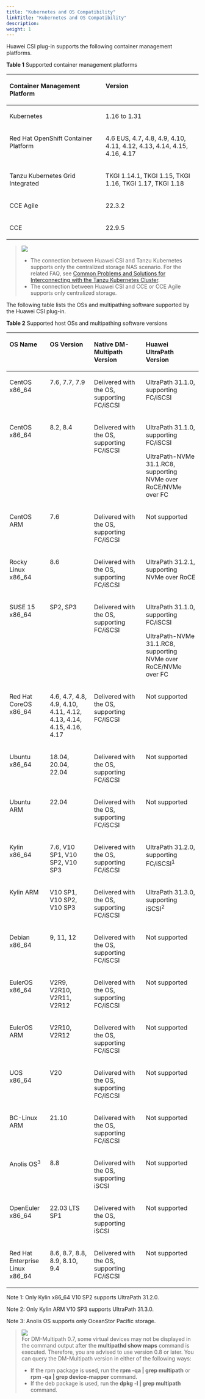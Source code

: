 ```yaml
---
title: "Kubernetes and OS Compatibility"
linkTitle: "Kubernetes and OS Compatibility"
description: 
weight: 1
---
```


Huawei CSI plug-in supports the following container management platforms.

**Table  1**  Supported container management platforms

<a name="table1074710451516"></a>
<table><thead align="left"><tr id="row474794517118"><th class="cellrowborder" valign="top" width="50%" id="mcps1.2.3.1.1"><p id="p107476451618"><a name="p107476451618"></a><a name="p107476451618"></a>Container Management Platform</p>
</th>
<th class="cellrowborder" valign="top" width="50%" id="mcps1.2.3.1.2"><p id="p1574820451312"><a name="p1574820451312"></a><a name="p1574820451312"></a>Version</p>
</th>
</tr>
</thead>
<tbody><tr id="row774818457119"><td class="cellrowborder" valign="top" width="50%" headers="mcps1.2.3.1.1 "><p id="p774815451619"><a name="p774815451619"></a><a name="p774815451619"></a>Kubernetes</p>
</td>
<td class="cellrowborder" valign="top" width="50%" headers="mcps1.2.3.1.2 "><p id="p1074815457112"><a name="p1074815457112"></a><a name="p1074815457112"></a>1.16 to 1.31</p>
</td>
</tr>
<tr id="row1374812458110"><td class="cellrowborder" valign="top" width="50%" headers="mcps1.2.3.1.1 "><p id="p15748194519116"><a name="p15748194519116"></a><a name="p15748194519116"></a>Red Hat OpenShift Container Platform</p>
</td>
<td class="cellrowborder" valign="top" width="50%" headers="mcps1.2.3.1.2 "><p id="p1774819451114"><a name="p1774819451114"></a><a name="p1774819451114"></a>4.6 EUS, 4.7, 4.8, 4.9, 4.10, 4.11, 4.12, 4.13, 4.14, 4.15, 4.16, 4.17</p>
</td>
</tr>
<tr id="row1526064545317"><td class="cellrowborder" valign="top" width="50%" headers="mcps1.2.3.1.1 "><p id="p1426094595313"><a name="p1426094595313"></a><a name="p1426094595313"></a>Tanzu Kubernetes Grid Integrated</p>
</td>
<td class="cellrowborder" valign="top" width="50%" headers="mcps1.2.3.1.2 "><p id="p626054555310"><a name="p626054555310"></a><a name="p626054555310"></a>TKGI 1.14.1, TKGI 1.15, TKGI 1.16, TKGI 1.17, TKGI 1.18</p>
</td>
</tr>
<tr id="row117973419355"><td class="cellrowborder" valign="top" width="50%" headers="mcps1.2.3.1.1 "><p id="p1118023483511"><a name="p1118023483511"></a><a name="p1118023483511"></a>CCE Agile</p>
</td>
<td class="cellrowborder" valign="top" width="50%" headers="mcps1.2.3.1.2 "><p id="p418018342356"><a name="p418018342356"></a><a name="p418018342356"></a>22.3.2</p>
</td>
</tr>
<tr id="row2097213814106"><td class="cellrowborder" valign="top" width="50%" headers="mcps1.2.3.1.1 "><p id="p6972113831015"><a name="p6972113831015"></a><a name="p6972113831015"></a>CCE</p>
</td>
<td class="cellrowborder" valign="top" width="50%" headers="mcps1.2.3.1.2 "><p id="p79726387102"><a name="p79726387102"></a><a name="p79726387102"></a>22.9.5</p>
</td>
</tr>
</tbody>
</table>

>![](/css-docs/public_sys-resources/en-us/icon-notice.gif)  
>-   The connection between Huawei CSI and Tanzu Kubernetes supports only the centralized storage NAS scenario. For the related FAQ, see  [Common Problems and Solutions for Interconnecting with the Tanzu Kubernetes Cluster](/docs/troubleshooting/common-problems-and-solutions-for-interconnecting-with-the-tanzu-kubernetes-cluster).
>-   The connection between Huawei CSI and CCE or CCE Agile supports only centralized storage.

The following table lists the OSs and multipathing software supported by the Huawei CSI plug-in.

**Table  2**  Supported host OSs and multipathing software versions

<a name="table133422378818"></a>
<table><thead align="left"><tr id="row83438371381"><th class="cellrowborder" valign="top" width="21%" id="mcps1.2.5.1.1"><p id="p334317371186"><a name="p334317371186"></a><a name="p334317371186"></a>OS Name</p>
</th>
<th class="cellrowborder" valign="top" width="23%" id="mcps1.2.5.1.2"><p id="p1534317371812"><a name="p1534317371812"></a><a name="p1534317371812"></a>OS Version</p>
</th>
<th class="cellrowborder" valign="top" width="27%" id="mcps1.2.5.1.3"><p id="p20513132412163"><a name="p20513132412163"></a><a name="p20513132412163"></a>Native DM-Multipath Version</p>
</th>
<th class="cellrowborder" valign="top" width="28.999999999999996%" id="mcps1.2.5.1.4"><p id="p5519020131610"><a name="p5519020131610"></a><a name="p5519020131610"></a>Huawei UltraPath Version</p>
</th>
</tr>
</thead>
<tbody><tr id="row10343137688"><td class="cellrowborder" valign="top" width="21%" headers="mcps1.2.5.1.1 "><p id="p174422515917"><a name="p174422515917"></a><a name="p174422515917"></a>CentOS x86_64</p>
</td>
<td class="cellrowborder" valign="top" width="23%" headers="mcps1.2.5.1.2 "><p id="p714515424912"><a name="p714515424912"></a><a name="p714515424912"></a>7.6, 7.7, 7.9</p>
</td>
<td class="cellrowborder" valign="top" width="27%" headers="mcps1.2.5.1.3 "><p id="p9513142418162"><a name="p9513142418162"></a><a name="p9513142418162"></a>Delivered with the OS, supporting FC/iSCSI</p>
</td>
<td class="cellrowborder" valign="top" width="28.999999999999996%" headers="mcps1.2.5.1.4 "><p id="p951912207160"><a name="p951912207160"></a><a name="p951912207160"></a>UltraPath 31.1.0, supporting FC/iSCSI</p>
</td>
</tr>
<tr id="row126961850188"><td class="cellrowborder" valign="top" width="21%" headers="mcps1.2.5.1.1 "><p id="p66968571811"><a name="p66968571811"></a><a name="p66968571811"></a>CentOS x86_64</p>
</td>
<td class="cellrowborder" valign="top" width="23%" headers="mcps1.2.5.1.2 "><p id="p146964518186"><a name="p146964518186"></a><a name="p146964518186"></a>8.2, 8.4</p>
</td>
<td class="cellrowborder" valign="top" width="27%" headers="mcps1.2.5.1.3 "><p id="p7696154184"><a name="p7696154184"></a><a name="p7696154184"></a>Delivered with the OS, supporting FC/iSCSI</p>
</td>
<td class="cellrowborder" valign="top" width="28.999999999999996%" headers="mcps1.2.5.1.4 "><p id="p3696175101811"><a name="p3696175101811"></a><a name="p3696175101811"></a>UltraPath 31.1.0, supporting FC/iSCSI</p>
<p id="p13433122917188"><a name="p13433122917188"></a><a name="p13433122917188"></a>UltraPath-NVMe 31.1.RC8, supporting NVMe over RoCE/NVMe over FC</p>
</td>
</tr>
<tr id="row462220559496"><td class="cellrowborder" valign="top" width="21%" headers="mcps1.2.5.1.1 "><p id="p8622205534918"><a name="p8622205534918"></a><a name="p8622205534918"></a>CentOS ARM</p>
</td>
<td class="cellrowborder" valign="top" width="23%" headers="mcps1.2.5.1.2 "><p id="p162295519499"><a name="p162295519499"></a><a name="p162295519499"></a>7.6</p>
</td>
<td class="cellrowborder" valign="top" width="27%" headers="mcps1.2.5.1.3 "><p id="p1571627205016"><a name="p1571627205016"></a><a name="p1571627205016"></a>Delivered with the OS, supporting FC/iSCSI</p>
</td>
<td class="cellrowborder" valign="top" width="28.999999999999996%" headers="mcps1.2.5.1.4 "><p id="p92831342165018"><a name="p92831342165018"></a><a name="p92831342165018"></a>Not supported</p>
</td>
</tr>
<tr id="row338018570509"><td class="cellrowborder" valign="top" width="21%" headers="mcps1.2.5.1.1 "><p id="p65591473511"><a name="p65591473511"></a><a name="p65591473511"></a>Rocky Linux x86_64</p>
</td>
<td class="cellrowborder" valign="top" width="23%" headers="mcps1.2.5.1.2 "><p id="p175591079513"><a name="p175591079513"></a><a name="p175591079513"></a>8.6</p>
</td>
<td class="cellrowborder" valign="top" width="27%" headers="mcps1.2.5.1.3 "><p id="p1355913785117"><a name="p1355913785117"></a><a name="p1355913785117"></a>Delivered with the OS, supporting FC/iSCSI</p>
</td>
<td class="cellrowborder" valign="top" width="28.999999999999996%" headers="mcps1.2.5.1.4 "><p id="p05591714513"><a name="p05591714513"></a><a name="p05591714513"></a>UltraPath 31.2.1, supporting NVMe over RoCE</p>
</td>
</tr>
<tr id="row33431037682"><td class="cellrowborder" valign="top" width="21%" headers="mcps1.2.5.1.1 "><p id="p184420254915"><a name="p184420254915"></a><a name="p184420254915"></a>SUSE 15 x86_64</p>
</td>
<td class="cellrowborder" valign="top" width="23%" headers="mcps1.2.5.1.2 "><p id="p2014514429912"><a name="p2014514429912"></a><a name="p2014514429912"></a>SP2, SP3</p>
</td>
<td class="cellrowborder" valign="top" width="27%" headers="mcps1.2.5.1.3 "><p id="p351302411165"><a name="p351302411165"></a><a name="p351302411165"></a>Delivered with the OS, supporting FC/iSCSI</p>
</td>
<td class="cellrowborder" valign="top" width="28.999999999999996%" headers="mcps1.2.5.1.4 "><p id="p43207517196"><a name="p43207517196"></a><a name="p43207517196"></a>UltraPath 31.1.0, supporting FC/iSCSI</p>
<p id="p1232018541915"><a name="p1232018541915"></a><a name="p1232018541915"></a>UltraPath-NVMe 31.1.RC8, supporting NVMe over RoCE/NVMe over FC</p>
</td>
</tr>
<tr id="row10343113716818"><td class="cellrowborder" valign="top" width="21%" headers="mcps1.2.5.1.1 "><p id="p7442251798"><a name="p7442251798"></a><a name="p7442251798"></a>Red Hat CoreOS x86_64</p>
</td>
<td class="cellrowborder" valign="top" width="23%" headers="mcps1.2.5.1.2 "><p id="p1214517426916"><a name="p1214517426916"></a><a name="p1214517426916"></a>4.6, 4.7, 4.8, 4.9, 4.10, 4.11, 4.12, 4.13, 4.14, 4.15, 4.16, 4.17</p>
</td>
<td class="cellrowborder" valign="top" width="27%" headers="mcps1.2.5.1.3 "><p id="p115134245168"><a name="p115134245168"></a><a name="p115134245168"></a>Delivered with the OS, supporting FC/iSCSI</p>
</td>
<td class="cellrowborder" valign="top" width="28.999999999999996%" headers="mcps1.2.5.1.4 "><p id="p19519220141616"><a name="p19519220141616"></a><a name="p19519220141616"></a>Not supported</p>
</td>
</tr>
<tr id="row234312371784"><td class="cellrowborder" valign="top" width="21%" headers="mcps1.2.5.1.1 "><p id="p24411253910"><a name="p24411253910"></a><a name="p24411253910"></a>Ubuntu x86_64</p>
</td>
<td class="cellrowborder" valign="top" width="23%" headers="mcps1.2.5.1.2 "><p id="p141451428911"><a name="p141451428911"></a><a name="p141451428911"></a>18.04, 20.04, 22.04</p>
</td>
<td class="cellrowborder" valign="top" width="27%" headers="mcps1.2.5.1.3 "><p id="p751392431616"><a name="p751392431616"></a><a name="p751392431616"></a>Delivered with the OS, supporting FC/iSCSI</p>
</td>
<td class="cellrowborder" valign="top" width="28.999999999999996%" headers="mcps1.2.5.1.4 "><p id="p351992071616"><a name="p351992071616"></a><a name="p351992071616"></a>Not supported</p>
</td>
</tr>
<tr id="row1279582641416"><td class="cellrowborder" valign="top" width="21%" headers="mcps1.2.5.1.1 "><p id="p7795172661419"><a name="p7795172661419"></a><a name="p7795172661419"></a>Ubuntu ARM</p>
</td>
<td class="cellrowborder" valign="top" width="23%" headers="mcps1.2.5.1.2 "><p id="p14796182613148"><a name="p14796182613148"></a><a name="p14796182613148"></a>22.04</p>
</td>
<td class="cellrowborder" valign="top" width="27%" headers="mcps1.2.5.1.3 "><p id="p173292051151419"><a name="p173292051151419"></a><a name="p173292051151419"></a>Delivered with the OS, supporting FC/iSCSI</p>
</td>
<td class="cellrowborder" valign="top" width="28.999999999999996%" headers="mcps1.2.5.1.4 "><p id="p83292514146"><a name="p83292514146"></a><a name="p83292514146"></a>Not supported</p>
</td>
</tr>
<tr id="row10343173719816"><td class="cellrowborder" valign="top" width="21%" headers="mcps1.2.5.1.1 "><p id="p11441251399"><a name="p11441251399"></a><a name="p11441251399"></a>Kylin x86_64</p>
</td>
<td class="cellrowborder" valign="top" width="23%" headers="mcps1.2.5.1.2 "><p id="p114517420917"><a name="p114517420917"></a><a name="p114517420917"></a>7.6, V10 SP1, V10 SP2, V10 SP3</p>
</td>
<td class="cellrowborder" valign="top" width="27%" headers="mcps1.2.5.1.3 "><p id="p851302401613"><a name="p851302401613"></a><a name="p851302401613"></a>Delivered with the OS, supporting FC/iSCSI</p>
</td>
<td class="cellrowborder" valign="top" width="28.999999999999996%" headers="mcps1.2.5.1.4 "><p id="p6519820151615"><a name="p6519820151615"></a><a name="p6519820151615"></a>UltraPath 31.2.0, supporting FC/iSCSI<sup id="sup1712945141917"><a name="sup1712945141917"></a><a name="sup1712945141917"></a>1</sup></p>
</td>
</tr>
<tr id="row514418498117"><td class="cellrowborder" valign="top" width="21%" headers="mcps1.2.5.1.1 "><p id="p0144174981113"><a name="p0144174981113"></a><a name="p0144174981113"></a>Kylin ARM</p>
</td>
<td class="cellrowborder" valign="top" width="23%" headers="mcps1.2.5.1.2 "><p id="p121441149121117"><a name="p121441149121117"></a><a name="p121441149121117"></a>V10 SP1, V10 SP2, V10 SP3</p>
</td>
<td class="cellrowborder" valign="top" width="27%" headers="mcps1.2.5.1.3 "><p id="p1351318249164"><a name="p1351318249164"></a><a name="p1351318249164"></a>Delivered with the OS, supporting FC/iSCSI</p>
</td>
<td class="cellrowborder" valign="top" width="28.999999999999996%" headers="mcps1.2.5.1.4 "><p id="p35196203166"><a name="p35196203166"></a><a name="p35196203166"></a>UltraPath 31.3.0, supporting iSCSI<sup id="sup185591937155114"><a name="sup185591937155114"></a><a name="sup185591937155114"></a>2</sup></p>
</td>
</tr>
<tr id="row110899123112"><td class="cellrowborder" valign="top" width="21%" headers="mcps1.2.5.1.1 "><p id="p16108109203112"><a name="p16108109203112"></a><a name="p16108109203112"></a>Debian x86_64</p>
</td>
<td class="cellrowborder" valign="top" width="23%" headers="mcps1.2.5.1.2 "><p id="p1310859163119"><a name="p1310859163119"></a><a name="p1310859163119"></a>9, 11, 12</p>
</td>
<td class="cellrowborder" valign="top" width="27%" headers="mcps1.2.5.1.3 "><p id="p91081299314"><a name="p91081299314"></a><a name="p91081299314"></a>Delivered with the OS, supporting FC/iSCSI</p>
</td>
<td class="cellrowborder" valign="top" width="28.999999999999996%" headers="mcps1.2.5.1.4 "><p id="p410816943110"><a name="p410816943110"></a><a name="p410816943110"></a>Not supported</p>
</td>
</tr>
<tr id="row257753715216"><td class="cellrowborder" valign="top" width="21%" headers="mcps1.2.5.1.1 "><p id="p15577537165212"><a name="p15577537165212"></a><a name="p15577537165212"></a>EulerOS x86_64</p>
</td>
<td class="cellrowborder" valign="top" width="23%" headers="mcps1.2.5.1.2 "><p id="p15771637195210"><a name="p15771637195210"></a><a name="p15771637195210"></a>V2R9, V2R10, V2R11, V2R12</p>
</td>
<td class="cellrowborder" valign="top" width="27%" headers="mcps1.2.5.1.3 "><p id="p14470145615315"><a name="p14470145615315"></a><a name="p14470145615315"></a>Delivered with the OS, supporting FC/iSCSI</p>
</td>
<td class="cellrowborder" valign="top" width="28.999999999999996%" headers="mcps1.2.5.1.4 "><p id="p14701656125313"><a name="p14701656125313"></a><a name="p14701656125313"></a>Not supported</p>
</td>
</tr>
<tr id="row292017416534"><td class="cellrowborder" valign="top" width="21%" headers="mcps1.2.5.1.1 "><p id="p7920841155312"><a name="p7920841155312"></a><a name="p7920841155312"></a>EulerOS ARM</p>
</td>
<td class="cellrowborder" valign="top" width="23%" headers="mcps1.2.5.1.2 "><p id="p1792014110534"><a name="p1792014110534"></a><a name="p1792014110534"></a>V2R10, V2R12</p>
</td>
<td class="cellrowborder" valign="top" width="27%" headers="mcps1.2.5.1.3 "><p id="p10150157115312"><a name="p10150157115312"></a><a name="p10150157115312"></a>Delivered with the OS, supporting FC/iSCSI</p>
</td>
<td class="cellrowborder" valign="top" width="28.999999999999996%" headers="mcps1.2.5.1.4 "><p id="p415055725312"><a name="p415055725312"></a><a name="p415055725312"></a>Not supported</p>
</td>
</tr>
<tr id="row10474145114011"><td class="cellrowborder" valign="top" width="21%" headers="mcps1.2.5.1.1 "><p id="p174741753402"><a name="p174741753402"></a><a name="p174741753402"></a>UOS x86_64</p>
</td>
<td class="cellrowborder" valign="top" width="23%" headers="mcps1.2.5.1.2 "><p id="p134758574010"><a name="p134758574010"></a><a name="p134758574010"></a>V20</p>
</td>
<td class="cellrowborder" valign="top" width="27%" headers="mcps1.2.5.1.3 "><p id="p34753524019"><a name="p34753524019"></a><a name="p34753524019"></a>Delivered with the OS, supporting FC/iSCSI</p>
</td>
<td class="cellrowborder" valign="top" width="28.999999999999996%" headers="mcps1.2.5.1.4 "><p id="p947516574016"><a name="p947516574016"></a><a name="p947516574016"></a>Not supported</p>
</td>
</tr>
<tr id="row867984183816"><td class="cellrowborder" valign="top" width="21%" headers="mcps1.2.5.1.1 "><p id="p1967912417382"><a name="p1967912417382"></a><a name="p1967912417382"></a>BC-Linux ARM</p>
</td>
<td class="cellrowborder" valign="top" width="23%" headers="mcps1.2.5.1.2 "><p id="p1967915493815"><a name="p1967915493815"></a><a name="p1967915493815"></a>21.10</p>
</td>
<td class="cellrowborder" valign="top" width="27%" headers="mcps1.2.5.1.3 "><p id="p1467974163820"><a name="p1467974163820"></a><a name="p1467974163820"></a>Delivered with the OS, supporting FC/iSCSI</p>
</td>
<td class="cellrowborder" valign="top" width="28.999999999999996%" headers="mcps1.2.5.1.4 "><p id="p26792411387"><a name="p26792411387"></a><a name="p26792411387"></a>Not supported</p>
</td>
</tr>
<tr id="row4144193719134"><td class="cellrowborder" valign="top" width="21%" headers="mcps1.2.5.1.1 "><p id="p914473714135"><a name="p914473714135"></a><a name="p914473714135"></a>Anolis OS<sup id="sup19737153002119"><a name="sup19737153002119"></a><a name="sup19737153002119"></a>3</sup></p>
</td>
<td class="cellrowborder" valign="top" width="23%" headers="mcps1.2.5.1.2 "><p id="p1214473771310"><a name="p1214473771310"></a><a name="p1214473771310"></a>8.8</p>
</td>
<td class="cellrowborder" valign="top" width="27%" headers="mcps1.2.5.1.3 "><p id="p14144837121313"><a name="p14144837121313"></a><a name="p14144837121313"></a>Delivered with the OS, supporting iSCSI</p>
</td>
<td class="cellrowborder" valign="top" width="28.999999999999996%" headers="mcps1.2.5.1.4 "><p id="p16145113761319"><a name="p16145113761319"></a><a name="p16145113761319"></a>Not supported</p>
</td>
</tr>
<tr id="row1941116615225"><td class="cellrowborder" valign="top" width="21%" headers="mcps1.2.5.1.1 "><p id="p17411196152216"><a name="p17411196152216"></a><a name="p17411196152216"></a>OpenEuler x86_64</p>
</td>
<td class="cellrowborder" valign="top" width="23%" headers="mcps1.2.5.1.2 "><p id="p241115619228"><a name="p241115619228"></a><a name="p241115619228"></a>22.03 LTS SP1</p>
</td>
<td class="cellrowborder" valign="top" width="27%" headers="mcps1.2.5.1.3 "><p id="p1541176132218"><a name="p1541176132218"></a><a name="p1541176132218"></a>Delivered with the OS, supporting iSCSI</p>
</td>
<td class="cellrowborder" valign="top" width="28.999999999999996%" headers="mcps1.2.5.1.4 "><p id="p9412146192210"><a name="p9412146192210"></a><a name="p9412146192210"></a>Not supported</p>
</td>
</tr>
<tr id="row8426659627"><td class="cellrowborder" valign="top" width="21%" headers="mcps1.2.5.1.1 "><p id="p411217583481"><a name="p411217583481"></a><a name="p411217583481"></a>Red Hat Enterprise Linux x86_64</p>
</td>
<td class="cellrowborder" valign="top" width="23%" headers="mcps1.2.5.1.2 "><p id="p91129587480"><a name="p91129587480"></a><a name="p91129587480"></a>8.6, 8.7, 8.8, 8.9, 8.10, 9.4</p>
</td>
<td class="cellrowborder" valign="top" width="27%" headers="mcps1.2.5.1.3 "><p id="p141128581485"><a name="p141128581485"></a><a name="p141128581485"></a>Delivered with the OS, supporting FC/iSCSI</p>
</td>
<td class="cellrowborder" valign="top" width="28.999999999999996%" headers="mcps1.2.5.1.4 "><p id="p511205884815"><a name="p511205884815"></a><a name="p511205884815"></a>Not supported</p>
</td>
</tr>
</tbody>
</table>

Note 1: Only Kylin x86\_64 V10 SP2 supports UltraPath 31.2.0.

Note 2: Only Kylin ARM V10 SP3 supports UltraPath 31.3.0.

Note 3: Anolis OS supports only OceanStor Pacific storage.

>![](/css-docs/public_sys-resources/en-us/icon-note.gif)  
>For DM-Multipath 0.7, some virtual devices may not be displayed in the command output after the  **multipathd show maps**  command is executed. Therefore, you are advised to use version 0.8 or later.
>You can query the DM-Multipath version in either of the following ways:
>-   If the rpm package is used, run the  **rpm -qa | grep multipath**  or  **rpm -qa | grep device-mapper**  command.
>-   If the deb package is used, run the  **dpkg -l | grep multipath**  command.

